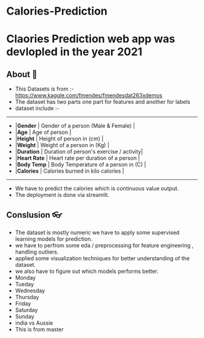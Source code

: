 # Calories-Prediction
# Claories Prediction web app was devlopled in the year 2021

## About 📑
- This Datasets is from :-  https://www.kaggle.com/fmendes/fmendesdat263xdemos
- The dataset has two parts one part for features and another for labels
- dataset include :- 
- - - - - - - - - - - - - - - - - - - - - - - - - - - - - - -
- |**Gender**     |	Gender of a person (Male & Female)      |
-	|**Age**	      | Age of person                           |
-	|**Height**	    | Height of person in (cm)                |
-	|**Weight**	    | Weight of a person in (Kg)              |
-	|**Duration**	  | Duration of person's exercise / activity|
-	|**Heart Rate**	| Heart rate per duration of a person     |
-	|**Body Temp**	| Body Temperature of a person in (C)     | 
-	|**Calories**	  | Calories burned in kilo calories        |
-	- - - - - - - - - - - - - - - - - - - - - - - - - - - - - - 
- We have to predict the calories which is continuous value output.
- The deployment is done via streamlit.

## Conslusion 👓
- The dataset is mostly numeric we have to apply some supervised learning models for prediction.
- we have to perfrom some eda / preprocessing for feature engineering , handling outliers.
- applied some visualization techniques for better understanding of the dataset. 
- we also have to figure out which models performs better. 
- Monday 
- Tueday
- Wednesday
- Thursday
- Friday
- Saturday
- Sunday
- india vs Aussie
- This is from master
